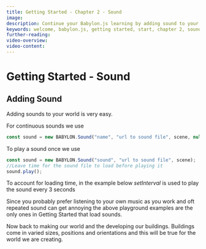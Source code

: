 ```yaml
---
title: Getting Started - Chapter 2 - Sound
image: 
description: Continue your Babylon.js learning by adding sound to your scene.
keywords: welcome, babylon.js, getting started, start, chapter 2, sound, audio
further-reading: 
video-overview:
video-content:
---
```


# Getting Started - Sound

## Adding Sound

Adding sounds to your world is very easy.

For continuous sounds we use

```javascript
const sound = new BABYLON.Sound("name", "url to sound file", scene, null, { loop: true, autoplay: true });
```

<Playground id="#SFCC74#3" title="Adding Sound To Your Scene" description="A playground showing how easy it is to add sound to your scene." image="/img/playgroundsAndNMEs/gettingStartedGround.jpg"/>


To play a sound once we use

```javascript
const sound = new BABYLON.Sound("sound", "url to sound file", scene);
//Leave time for the sound file to load before playing it
sound.play();
```

To account for loading time, in the example below *setInterval* is used to play the sound every 3 seconds

<Playground id="#SFCC74#4" title="Playing Sound Every 3 Seconds" description="Set an interval to play a soundn every 3 seconds." image="/img/playgroundsAndNMEs/gettingStartedGround.jpg"/>

Since you probably prefer listening to your own music as you work and oft repeated sound can get annoying the above playground examples are the only ones in Getting Started that load sounds. 

Now back to making our world and the developing our buildings. Buildings come in varied sizes, positions and orientations and this will be true for the world we are creating.